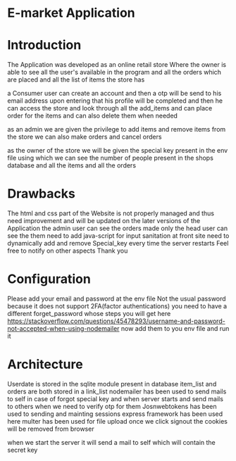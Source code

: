 # E-market Application

# Introduction

The Application was developed as an online retail store Where the owner is able to
see all the user's available in the program and all the orders which are placed and all the
list of items the store has

a Consumer user can create an account and then a otp will be send to his email address upon entering that
his profile will be completed and then he can access the store and look through all the add_items
and can place order for the items and can also delete them when needed

as an admin we are given the privilege to add items and remove items from the store
we can also make orders and cancel orders

as the owner of the store we will be given the special key present in the env file using which we can
see the number of people present in the shops database and all the items and all the orders


# Drawbacks

The html and css part of the Website is not properly managed and thus need improvement and will be updated on the later versions
of the Application
the admin user can see the orders made only the head user can see the them
need to add java-script for input sanitation at front site
need to dynamically add and remove Special_key every time the server restarts
Feel free to notify on other aspects
Thank you

# Configuration
Please add your email and password at the env file
Not the usual password because it does not support 2FA(factor authentications) you need to have a different forget_password
whose steps you will get here
https://stackoverflow.com/questions/45478293/username-and-password-not-accepted-when-using-nodemailer
now add them to you env file and run it


# Architecture
Userdate is stored in the sqlite module present in database item_list and orders are both stored in a link_list
nodemailer has been used to send mails to self in case of forgot special key and when server starts
and send mails to others when we need to verify otp for them
Josnwebtokens has been used to sending and mainting sessions
express framework has been used here
multer has been used for file upload
once we click signout the cookies will be removed from browser


when we start the server it will send a mail to self which will contain the secret key
